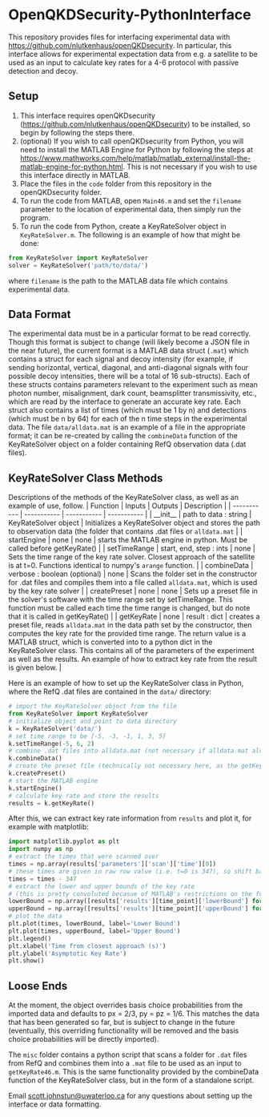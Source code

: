 # OpenQKDSecurity-PythonInterface
This repository provides files for interfacing experimental data with https://github.com/nlutkenhaus/openQKDsecurity. In particular, this interface allows for experimental expectation data from e.g. a satellite to be used as an input to calculate key rates for a 4-6 protocol with passive detection and decoy.

## Setup
1. This interface requires openQKDsecurity (https://github.com/nlutkenhaus/openQKDsecurity) to be installed, so begin by following the steps there. 
2. (optional) If you wish to call openQKDsecurity from Python, you will need to install the MATLAB Engine for Python by following the steps at https://www.mathworks.com/help/matlab/matlab_external/install-the-matlab-engine-for-python.html. This is not necessary if you wish to use this interface directly in MATLAB.
3. Place the files in the `code` folder from this repository in the openQKDsecurity folder.
4. To run the code from MATLAB, open `Main46.m` and set the `filename` parameter to the location of experimental data, then simply run the program. 
5. To run the code from Python, create a KeyRateSolver object in `KeyRateSolver.m`. The following is an example of how that might be done:
```python
from KeyRateSolver import KeyRateSolver
solver = KeyRateSolver('path/to/data/')
```
where `filename` is the path to the MATLAB data file which contains experimental data.

## Data Format
The experimental data must be in a particular format to be read correctly. Though this format is subject to change (will likely become a JSON file in the near future), the current format is a MATLAB data struct (`.mat`) which contains a struct for each signal and decoy intensity (for example, if sending horizontal, vertical, diagonal, and anti-diagonal signals with four possible decoy intensities, there will be a total of 16 sub-structs). Each of these structs contains parameters relevant to the experiment such as mean photon number, misalignment, dark count, beamsplitter transmissivity, etc., which are read by the interface to generate an accurate key rate. Each struct also contains a list of times (which must be 1 by n) and detections (which must be n by 64) for each of the n time steps in the experimental data. The file `data/alldata.mat` is an example of a file in the appropriate format; it can be re-created by calling the `combineData` function of the KeyRateSolver object on a folder containing RefQ observation data (.dat files).

## KeyRateSolver Class Methods
Descriptions of the methods of the KeyRateSolver class, as well as an example of use, follow.
| Function | Inputs | Outputs | Description |
| ----------- | ----------- | ----------- | ----------- |
| \_\_init\_\_ | path to data : string | KeyRateSolver object | Initializes a KeyRateSolver object and stores the path to observation data (the folder that contains .dat files or `alldata.mat` |
| startEngine | none | none | starts the MATLAB engine in python. Must be called before getKeyRate() |
| setTimeRange | start, end, step : ints | none | Sets the time range of the key rate solver. Closest approach of the satellite is at t=0. Functions identical to numpy's `arange` function. |
| combineData | verbose : boolean (optional) | none | Scans the folder set in the constructor for .dat files and compiles them into a file called `alldata.mat`, which is used by the key rate solver |
| createPreset | none | none | Sets up a preset file in the solver's software with the time range set by setTimeRange. This function must be called each time the time range is changed, but do note that it is called in getKeyRate() |
| getKeyRate | none | result : dict | creates a preset file, reads `alldata.mat` in the data path set by the constructor, then computes the key rate for the provided time range. The return value is a MATLAB struct, which is converted into to a python dict in the KeyRateSolver class. This contains all of the parameters of the experiment as well as the results. An example of how to extract key rate from the result is given below. |

Here is an example of how to set up the KeyRateSolver class in Python, where the RefQ .dat files are contained in the `data/` directory:
```python
# import the KeyRateSolver object from the file
from KeyRateSolver import KeyRateSolver
# initialize object and point to data directory
k = KeyRateSolver('data/')
# set time range to be [-5, -3, -1, 1, 3, 5]
k.setTimeRange(-5, 6, 2)  
# combine .dat files into alldata.mat (not necessary if alldata.mat already exists and is correct)
k.combineData()
# create the preset file (technically not necessary here, as the getKeyRate() call below calls this as well)
k.createPreset()
# start the MATLAB engine
k.startEngine()
# calculate key rate and store the results
results = k.getKeyRate()
```

After this, we can extract key rate information from `results` and plot it, for example with matplotlib:
```python
import matplotlib.pyplot as plt
import numpy as np
# extract the times that were scanned over
times = np.array(results['parameters']['scan']['time'][0])
# these times are given in raw row value (i.e. t=0 is 347), so shift back to be centered at t=0:
times = times - 347
# extract the lower and upper bounds of the key rate
# (this is pretty convoluted becasue of MATLAB's restrictions on the format of the data that can be returned to Python)
lowerBound = np.array([results['results'][time_point]['lowerBound'] for time_point in range(len(results['results']))])
upperBound = np.array([results['results'][time_point]['upperBound'] for time_point in range(len(results['results']))])
# plot the data
plt.plot(times, lowerBound, label='Lower Bound')
plt.plot(times, upperBound, label='Upper Bound')
plt.legend()
plt.xlabel('Time from closest approach (s)')
plt.ylabel('Asymptotic Key Rate')
plt.show()
```

## Loose Ends

At the moment, the object overrides basis choice probabilities from the imported data and defaults to px = 2/3, py = pz = 1/6. This matches the data that has been generated so far, but is subject to change in the future (eventually, this overriding functionality will be removed and the basis choice probabilities will be directly imported).

The `misc` folder contains a python script that scans a folder for `.dat` files from RefQ and combines them into a `.mat` file to be used as an input to `getKeyRate46.m`. This is the same functionality provided by the combineData function of the KeyRateSolver class, but in the form of a standalone script.

Email scott.johnstun@uwaterloo.ca for any questions about setting up the interface or data formatting.


